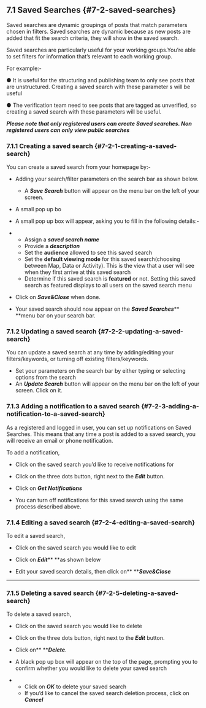 ## 7.1 Saved Searches {#7-2-saved-searches}

Saved searches are dynamic groupings of posts that match parameters chosen in filters. Saved searches are dynamic because as new posts are added that fit the search criteria, they will show in the saved search.

Saved searches are particularly useful for your working groups.You’re able to set filters for information that’s relevant to each working group.

For example:-

● It is useful for the structuring and publishing team to only see posts that are unstructured. Creating a saved search with these parameter s will be useful

● The verification team need to see posts that are tagged as unverified, so creating a saved search with these parameters will be useful.

_**Please note that only registered users can create Saved searches. Non registered users can only view public searches**_

### 7.1.1 Creating a saved search {#7-2-1-creating-a-saved-search}

You can create a saved search from your homepage by:-

* Adding your search/filter parameters on the search bar as shown below.
  * A _**Save Search**_ button will appear on the menu bar on the left of your screen.
* A small pop up bo
* A small pop up box will appear, asking you to fill in the following details:-

* * Assign a _**saved search name**_
  * Provide a _**description**_
  * Set the **audience** allowed to see this saved search
  * Set the **default viewing mode** for this saved search\(choosing between Map, Data or Activity\). This is the view that a user will see when they first arrive at this saved search
  * Determine if this saved search is **featured** or not. Setting this saved search as featured displays to all users on the saved search menu
* Click on _**Save&Close**_ when done.
* Your saved search should now appear on the _**Saved Searches**_** **menu bar on your search bar.

### 7.1.2 Updating a saved search {#7-2-2-updating-a-saved-search}

You can update a saved search at any time by adding/editing your filters/keywords, or turning off existing filters/keywords.

* Set your parameters on the search bar by either typing or selecting options from the search
* An _**Update Search**_ button will appear on the menu bar on the left of your screen. Click on it.

### 7.1.3 Adding a notification to a saved search {#7-2-3-adding-a-notification-to-a-saved-search}

As a registered and logged in user, you can set up notifications on Saved Searches. This means that any time a post is added to a saved search, you will receive an email or phone notification.

To add a notification,

* Click on the saved search you’d like to receive notifications for
* Click on the three dots button, right next to the _**Edit**_ button.

* Click on _**Get Notifications**_

* You can turn off notifications for this saved search using the same process described above.

### 7.1.4 Editing a saved search {#7-2-4-editing-a-saved-search}

To edit a saved search,

* Click on the saved search you would like to edit
* Click on _**Edit**_** **as shown below

* Edit your saved search details, then click on** **_**Save&Close**_

---

### 7.1.5 Deleting a saved search {#7-2-5-deleting-a-saved-search}

To delete a saved search,

* Click on the saved search you would like to delete
* Click on the three dots button, right next to the _**Edit**_ button.

* Click on** **_**Delete**_.

* A black pop up box will appear on the top of the page, prompting you to confirm whether you would like to delete your saved search

* * Click on _**OK**_ to delete your saved search
  * If you’d like to cancel the saved search deletion process, click on _**Cancel**_



